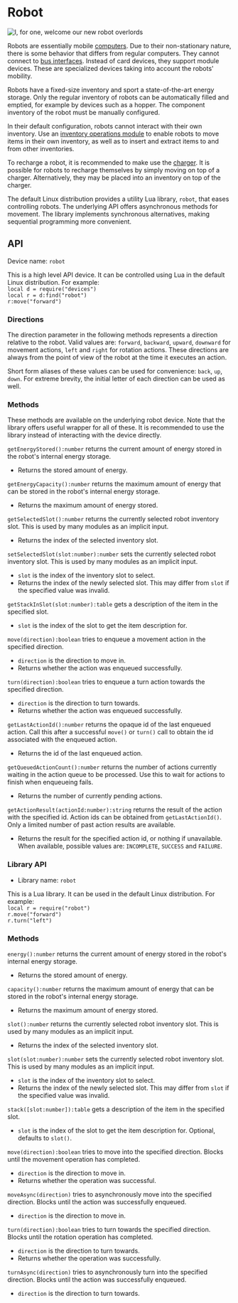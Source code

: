# Robot
![I, for one, welcome our new robot overlords](item:oc2r:robot)

Robots are essentially mobile [computers](../block/computer.md). Due to their non-stationary nature, there is some behavior that differs from regular computers. They cannot connect to [bus interfaces](../block/bus_interface.md). Instead of card devices, they support module devices. These are specialized devices taking into account the robots' mobility.

Robots have a fixed-size inventory and sport a state-of-the-art energy storage. Only the regular inventory of robots can be automatically filled and emptied, for example by devices such as a hopper. The component inventory of the robot must be manually configured.

In their default configuration, robots cannot interact with their own inventory. Use an [inventory operations module](inventory_operations_module.md) to enable robots to move items in their own inventory, as well as to insert and extract items to and from other inventories.

To recharge a robot, it is recommended to make use the [charger](../block/charger.md). It is possible for robots to recharge themselves by simply moving on top of a charger. Alternatively, they may be placed into an inventory on top of the charger.

The default Linux distribution provides a utility Lua library, `robot`, that eases controlling robots. The underlying API offers asynchronous methods for movement. The library implements synchronous alternatives, making sequential programming more convenient.

## API
Device name: `robot`

This is a high level API device. It can be controlled using Lua in the default Linux distribution. For example:  
`local d = require("devices")`  
`local r = d:find("robot")`  
`r:move("forward")`

### Directions
The direction parameter in the following methods represents a direction relative to the robot. Valid values are: `forward`, `backward`, `upward`, `downward` for movement actions, `left` and `right` for rotation actions. These directions are always from the point of view of the robot at the time it executes an action.

Short form aliases of these values can be used for convenience: `back`, `up`, `down`. For extreme brevity, the initial letter of each direction can be used as well.

### Methods
These methods are available on the underlying robot device. Note that the library offers useful wrapper for all of these. It is recommended to use the library instead of interacting with the device directly.

`getEnergyStored():number` returns the current amount of energy stored in the robot's internal energy storage.
- Returns the stored amount of energy.

`getEnergyCapacity():number` returns the maximum amount of energy that can be stored in the robot's internal energy storage.
- Returns the maximum amount of energy stored.

`getSelectedSlot():number` returns the currently selected robot inventory slot. This is used by many modules as an implicit input.
- Returns the index of the selected inventory slot.

`setSelectedSlot(slot:number):number` sets the currently selected robot inventory slot. This is used by many modules as an implicit input.
- `slot` is the index of the inventory slot to select.
- Returns the index of the newly selected slot. This may differ from `slot` if the specified value was invalid.

`getStackInSlot(slot:number):table` gets a description of the item in the specified slot.
- `slot` is the index of the slot to get the item description for.

`move(direction):boolean` tries to enqueue a movement action in the specified direction.
- `direction` is the direction to move in.
- Returns whether the action was enqueued successfully.

`turn(direction):boolean` tries to enqueue a turn action towards the specified direction.
- `direction` is the direction to turn towards.
- Returns whether the action was enqueued successfully.

`getLastActionId():number` returns the opaque id of the last enqueued action. Call this after a successful `move()` or `turn()` call to obtain the id associated with the enqueued action.
- Returns the id of the last enqueued action.

`getQueuedActionCount():number` returns the number of actions currently waiting in the action queue to be processed. Use this to wait for actions to finish when enqueueing fails.
- Returns the number of currently pending actions.

`getActionResult(actionId:number):string` returns the result of the action with the specified id. Action ids can be obtained from `getLastActionId()`. Only a limited number of past action results are available.
- Returns the result for the specified action id, or nothing if unavailable. When available, possible values are: `INCOMPLETE`, `SUCCESS` and `FAILURE`.

### Library API
- Library name: `robot`

This is a Lua library. It can be used in the default Linux distribution. For example:  
`local r = require("robot")`  
`r.move("forward")`  
`r.turn("left")`

### Methods
`energy():number` returns the current amount of energy stored in the robot's internal energy storage.
- Returns the stored amount of energy.

`capacity():number` returns the maximum amount of energy that can be stored in the robot's internal energy storage.
- Returns the maximum amount of energy stored.

`slot():number` returns the currently selected robot inventory slot. This is used by many modules as an implicit input.
- Returns the index of the selected inventory slot.

`slot(slot:number):number` sets the currently selected robot inventory slot. This is used by many modules as an implicit input.
- `slot` is the index of the inventory slot to select.
- Returns the index of the newly selected slot. This may differ from `slot` if the specified value was invalid.

`stack([slot:number]):table` gets a description of the item in the specified slot.
- `slot` is the index of the slot to get the item description for. Optional, defaults to `slot()`.

`move(direction):boolean` tries to move into the specified direction. Blocks until the movement operation has completed.
- `direction` is the direction to move in.
- Returns whether the operation was successful.

`moveAsync(direction)` tries to asynchronously move into the specified direction. Blocks until the action was successfully enqueued.
- `direction` is the direction to move in.

`turn(direction):boolean` tries to turn towards the specified direction. Blocks until the rotation operation has completed.
- `direction` is the direction to turn towards.
- Returns whether the operation was successfully.

`turnAsync(direction)` tries to asynchronously turn into the specified direction. Blocks until the action was successfully enqueued.
- `direction` is the direction to turn towards.
